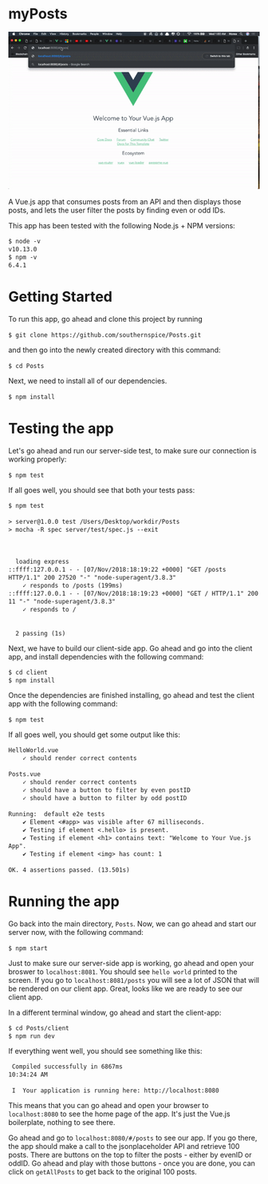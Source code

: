# myPosts
![demo](./docs/demo.gif)

A Vue.js app that consumes posts from an API and then displays those posts, and lets the user filter the posts by finding even or odd IDs.

This app has been tested with the following Node.js + NPM versions:
```
$ node -v
v10.13.0
$ npm -v
6.4.1
```

  

# Getting Started
To run this app, go ahead and clone this project
by running 

```$ git clone https://github.com/southernspice/Posts.git```

and then go into the newly created directory with this command:

```$ cd Posts```

Next, we need to install all of our dependencies.

```$ npm install```

# Testing the app

Let's go ahead and run our server-side test, to make sure our 
connection is working properly:

```$ npm test ```

If all goes well, you should see that both your tests pass:

```    
$ npm test

> server@1.0.0 test /Users/Desktop/workdir/Posts
> mocha -R spec server/test/spec.js --exit



  loading express
::ffff:127.0.0.1 - - [07/Nov/2018:18:19:22 +0000] "GET /posts HTTP/1.1" 200 27520 "-" "node-superagent/3.8.3"
    ✓ responds to /posts (199ms)
::ffff:127.0.0.1 - - [07/Nov/2018:18:19:23 +0000] "GET / HTTP/1.1" 200 11 "-" "node-superagent/3.8.3"
    ✓ responds to /


  2 passing (1s)

```

Next, we have to build our client-side app. Go ahead and go into the 
client app, and install dependencies with the following command:

```
$ cd client
$ npm install
```

Once the dependencies are finished installing, go ahead and test the client
app with the following command:

```$ npm test```

If all goes well, you should get some output like this: 
```
HelloWorld.vue
    ✓ should render correct contents

Posts.vue
    ✓ should render correct contents
    ✓ should have a button to filter by even postID
    ✓ should have a button to filter by odd postID

Running:  default e2e tests
    ✔ Element <#app> was visible after 67 milliseconds.
    ✔ Testing if element <.hello> is present.
    ✔ Testing if element <h1> contains text: "Welcome to Your Vue.js App".
    ✔ Testing if element <img> has count: 1

OK. 4 assertions passed. (13.501s)

```

# Running the app

Go back into the main directory, `Posts`. Now, we 
can go ahead and start our server now, with the following command:

```$ npm start```

Just to make sure our server-side app is working, go ahead and 
open your broswer to `localhost:8081`. You should see `hello world`
printed to the screen. If you go to `localhost:8081/posts` you will
see a lot of JSON that will be rendered on our client app. Great,
looks like we are ready to see our client app.

In a different terminal window, go ahead and start the client-app:

```
$ cd Posts/client
$ npm run dev
```

If everything went well, you should see something like this:

```
 Compiled successfully in 6867ms                               10:34:24 AM

 I  Your application is running here: http://localhost:8080
 ```


This means that you can go ahead and open your browser to
`localhost:8080` to see the home page of the app. It's just the
Vue.js boilerplate, nothing to see there.


Go ahead and go to `localhost:8080/#/posts` to see our app.
If you go there, the app should make a call to the jsonplaceholder API
and retrieve 100 posts. There are buttons on the top to filter the 
posts - either by evenID or oddID. Go ahead and play with those buttons -
once you are done, you can click on `getAllPosts` to get back to the 
original 100 posts.
